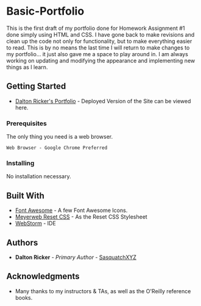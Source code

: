 # Basic-Portfolio

This is the first draft of my portfolio done for Homework Assignment #1 done simply using HTML and CSS.  I have gone back to make revisions and clean up the code not only for functionality, but to make everything easier to read.  This is by no means the last time I will return to make changes to my portfolio... it just also gave me a space to play around in.  I am always working on updating and modifying the appearance and implementing new things as I learn.

## Getting Started

* [Dalton Ricker's Portfolio](https://sasquatchxyz.github.io/Basic-Portfolio/) - Deployed Version of the Site can be viewed here.

### Prerequisites

The only thing you need is a web browser.

```
Web Browser - Google Chrome Preferred
```

### Installing

No installation necessary.

## Built With

* [Font Awesome](https://fontawesome.com/) - A few Font Awesome Icons.
* [Meyerweb Reset CSS](https://meyerweb.com/eric/tools/css/reset/) - As the Reset CSS Stylesheet
* [WebStorm](https://www.jetbrains.com/webstorm/) - IDE

## Authors

* **Dalton Ricker** - *Primary Author* - [SasquatchXYZ](https://github.com/SasquatchXYZ)

## Acknowledgments
* Many thanks to my instructors & TAs, as well as the O'Reilly reference books.